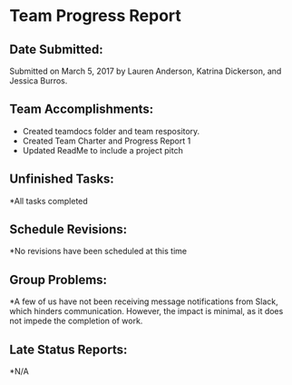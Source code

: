 # Team Progress Report 

## Date Submitted: 

Submitted on March 5, 2017 by Lauren Anderson, Katrina Dickerson, and Jessica Burros.  

## Team Accomplishments: 

* Created teamdocs folder and team respository.
* Created Team Charter and Progress Report 1
* Updated ReadMe to include a project pitch

## Unfinished Tasks: 

*All tasks completed

## Schedule Revisions: 

*No revisions have been scheduled at this time

## Group Problems: 

*A few of us have not been receiving message notifications from Slack, which hinders communication. However, the impact is minimal, as it does not impede the completion of work.

## Late Status Reports: 

*N/A
